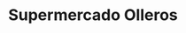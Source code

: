---
title: "Supermercado Olleros"
url: /hinojosa-del-duque/supermercado-olleros/
shop: supermercado
---